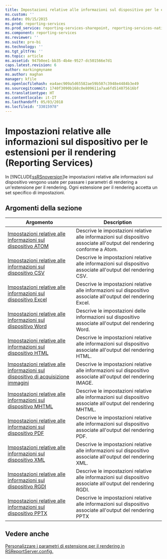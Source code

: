 ```yaml
---
title: Impostazioni relative alle informazioni sul dispositivo per le estensioni per il rendering (Reporting Services) | Microsoft Docs
ms.custom: ''
ms.date: 09/15/2015
ms.prod: reporting-services
ms.prod_service: reporting-services-sharepoint, reporting-services-native
ms.component: reporting-services
ms.reviewer: ''
ms.suite: pro-bi
ms.technology: ''
ms.tgt_pltfrm: ''
ms.topic: article
ms.assetid: 947b0ee1-bb35-4b4e-9527-dc501566e7d1
caps.latest.revision: 6
author: markingmyname
ms.author: maghan
manager: kfile
ms.openlocfilehash: ea4aec909a5d65582ae59b507c3948e4484b3e49
ms.sourcegitcommit: 1740f3090b168c0e809611a7aa6fd514075616bf
ms.translationtype: HT
ms.contentlocale: it-IT
ms.lasthandoff: 05/03/2018
ms.locfileid: "33015978"
---
```

# <a name="device-information-settings-for-rendering-extensions-reporting-services"></a>Impostazioni relative alle informazioni sul dispositivo per le estensioni per il rendering (Reporting Services)
  In [!INCLUDE[ssRSnoversion](../includes/ssrsnoversion-md.md)]le impostazioni relative alle informazioni sul dispositivo vengono usate per passare i parametri di rendering a un'estensione per il rendering. Ogni estensione per il rendering accetta un set specifico di impostazioni.  
  
## <a name="in-this-section"></a>Argomenti della sezione  
  
|Argomento|Description|  
|-----------|-----------------|  
|[Impostazioni relative alle informazioni sul dispositivo ATOM](../reporting-services/atom-device-information-settings.md)|Descrive le impostazioni relative alle informazioni sul dispositivo associate all'output del rendering conforme a Atom.|  
|[Impostazioni relative alle informazioni sul dispositivo CSV](../reporting-services/csv-device-information-settings.md)|Descrive le impostazioni relative alle informazioni sul dispositivo associate all'output del rendering CSV.|  
|[Impostazioni relative alle informazioni sul dispositivo Excel](../reporting-services/excel-device-information-settings.md)|Descrive le impostazioni relative alle informazioni sul dispositivo associate all'output del rendering Excel.|  
|[Impostazioni relative alle informazioni sul dispositivo Word](../reporting-services/word-device-information-settings.md)|Descrive le impostazioni delle informazioni sul dispositivo associate all'output del rendering Word.|  
|[Impostazioni relative alle informazioni sul dispositivo HTML](../reporting-services/html-device-information-settings.md)|Descrive le impostazioni relative alle informazioni sul dispositivo associate all'output del rendering HTML.|  
|[Impostazioni relative alle informazioni sul dispositivo di acquisizione immagini](../reporting-services/image-device-information-settings.md)|Descrive le impostazioni relative alle informazioni sul dispositivo associate all'output del rendering IMAGE.|  
|[Impostazioni relative alle informazioni sul dispositivo MHTML](../reporting-services/mhtml-device-information-settings.md)|Descrive le impostazioni relative alle informazioni sul dispositivo associate all'output del rendering MHTML.|  
|[Impostazioni relative alle informazioni sul dispositivo PDF](../reporting-services/pdf-device-information-settings.md)|Descrive le impostazioni relative alle informazioni sul dispositivo associate all'output del rendering PDF.|  
|[Impostazioni relative alle informazioni sul dispositivo XML](../reporting-services/xml-device-information-settings.md)|Descrive le impostazioni relative alle informazioni sul dispositivo associate all'output del rendering XML.|  
|[Impostazioni relative alle informazioni sul dispositivo RGDI](../reporting-services/rgdi-device-information-settings.md)|Descrive le impostazioni relative alle informazioni sul dispositivo associate all'output del rendering RGDI.|  
|[Impostazioni relative alle informazioni sul dispositivo PPTX](../reporting-services/pptx-device-information-settings.md)|Descrive le impostazioni relative alle informazioni sul dispositivo associate all'output del rendering PPTX|  
  
## <a name="see-also"></a>Vedere anche  
 [Personalizzare i parametri di estensione per il rendering in RSReportServer.config.](../reporting-services/customize-rendering-extension-parameters-in-rsreportserver-config.md)  
  
  
